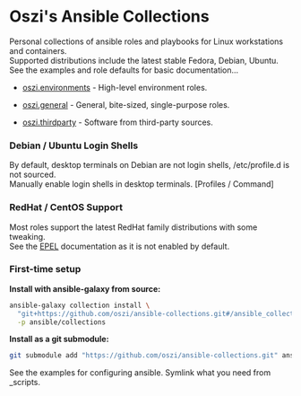 # Oszi's Ansible Collections

Personal collections of ansible roles and playbooks for Linux workstations and containers.  
Supported distributions include the latest stable Fedora, Debian, Ubuntu.  
See the examples and role defaults for basic documentation...

* [oszi.environments](ansible_collections/oszi/environments) -
High-level environment roles.

* [oszi.general](ansible_collections/oszi/general) -
General, bite-sized, single-purpose roles.

* [oszi.thirdparty](ansible_collections/oszi/thirdparty) -
Software from third-party sources.

### Debian / Ubuntu Login Shells

By default, desktop terminals on Debian are not login shells, /etc/profile.d is not sourced.  
Manually enable login shells in desktop terminals. [Profiles / Command]

### RedHat / CentOS Support

Most roles support the latest RedHat family distributions with some tweaking.  
See the [EPEL](https://docs.fedoraproject.org/en-US/epel/) documentation as it is not enabled by default.  

### First-time setup

**Install with ansible-galaxy from source:**

```bash
ansible-galaxy collection install \
  "git+https://github.com/oszi/ansible-collections.git#/ansible_collections/oszi/" \
  -p ansible/collections
```

**Install as a git submodule:**

```bash
git submodule add "https://github.com/oszi/ansible-collections.git" ansible/collections
```

See the examples for configuring ansible. Symlink what you need from _scripts.
